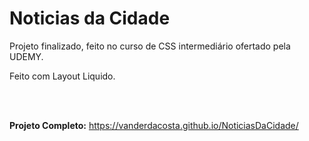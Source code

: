 # Noticias da Cidade

<p> Projeto finalizado, feito no curso de CSS intermediário ofertado pela UDEMY.

Feito com Layout Liquido.

<br>
<br>

**Projeto Completo:** <a> https://vanderdacosta.github.io/NoticiasDaCidade/